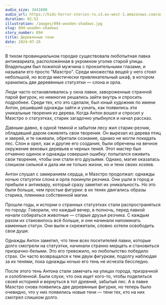 ```yaml
---
audio_size: 3441600
audio_url: https://kids-horror-stories-ru.s3.eu-west-1.amazonaws.com/audio/094-wooden-shadows.mp3
duration: 02:52
illustration: /images/094-wooden-shadows.jpg
slug: 094-wooden-shadows
story_number: 094
title: Деревянные тени
date: 2024-07-26
---
```


В тихом провинциальном городке существовала любопытная лавка антиквариата, расположенная в укромном уголке старой улицы. Владельцем был пожилой мужчина с пронзительными глазами, и называли его просто "Маэстро". Среди множества вещей у него стоял небольшой, но всегда мистически привлекательный шкаф, в котором хранились две деревянные статуэтки — слона и орла.

Люди часто останавливались у окна лавки, завороженные странной парой фигурок, но немногие решались зайти внутрь и спросить подробнее. Среди тех, кто это сделали, был юный художник по имени Антон, решивший однажды зайти и узнать, как появились эти уникальные творения из дерева. Когда Антон вошел и спросил у Маэстро о статуэтках, старик загадочно улыбнулся и начал рассказ.

Давным-давно, в одной темной и забытом лесу жил старик-резчик, обладавший даром оживлять свои творения. Он вырезал из дерева птиц и зверей, и те оживали, обретали сознание, однако не могли покидать лес. Слон и орел, как и другие его создания, были обречены на вечное окружение вековых деревьев и черных теней. Этот мастер был отчаянно одинок и однажды совершил ошибку: попытался оживить свои творения, чтобы они стали его друзьями. Однако, магия оказалась слишком сильной и дала им не только жизни, но и тени своих хозяев.

Антон слушал с замиранием сердца, и Маэстро продолжал: однажды ночью статуэтки слона и орла покинули резчика. Они ушли в город и прибыли к антиквару, который сразу заметил их уникальность. Но это были больше, чем простые фигурки: в их тенях двигались образы старика, пленника собственной магии.

Прошли годы, и истории о странных статуэтках стали распространяться по городу. Говорили, что каждый вечер, в полночь, перед лавкой начали собираться животные — старые друзья резчика. С каждым разом их становилось всё больше, и они начинали напоминать каменные статуи. Они выли и скрежетали, словно хотели освободить свои души.

Однажды Антон заметил, что тени всех посетителей лавки, которые долго смотрели на статуэтки, начинали странно мерцать и становиться призрачно-белыми. Это его тревожило, но любопытство победило страх. Он часто возвращался к тем двум фигуркам, подолгу наблюдая за их тенями, пока однажды ночью его тень не исчезла бесследно.

После этого тень Антона стали замечать на улицах города, призрачной и озлобленной. Были слухи, что она ищет кого-то, чтобы поделиться своей историей и вернуться в тот древний, забытый лес. А в лавке Маэстро снова появились две деревянные фигурки, но теперь было очевидно, что у них появились новые тени — тени тех, кто на них смотрел слишком долго.